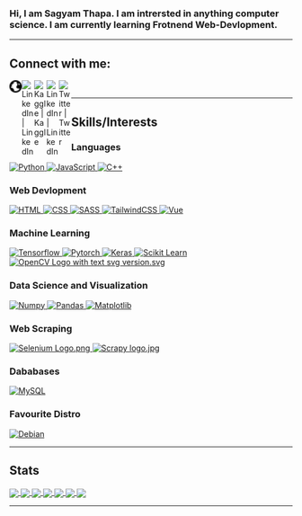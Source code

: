 ### Hi, I am Sagyam Thapa. I am intrersted in anything computer science. I am currently learning Frotnend Web-Devlopment. 
_____________________________________________________________________________________________________________________________________________

## Connect with me:

[<img align="left" alt="Sagyam.com" width="22px" src="https://raw.githubusercontent.com/iconic/open-iconic/master/svg/globe.svg" />][website]
[<img align="left" alt="LinkedIn | LinkedIn" width="22px" src="https://cdn.jsdelivr.net/npm/simple-icons@v3/icons/linkedin.svg" />][linkedin]
[<img align="left" alt="Kaggle | Kaggle" width="22px" src="https://cdn.jsdelivr.net/npm/simple-icons@v3/icons/kaggle.svg" />][kaggle]
[<img align="left" alt="LinkedIn | LinkedIn" width="22px" src="https://cdn.jsdelivr.net/npm/simple-icons@3.3.0/icons/jupyter.svg" />][jovian ml]
[<img align="left" alt="Twitter | Twitter" width="22px" src="https://cdn.jsdelivr.net/npm/simple-icons@v3/icons/twitter.svg" />][twitter]
<br>
________________________________________________________________________________________________________________________________________________

## Skills/Interests

### Languages

<a href="https://www.python.org/">
  <img
    alt="Python"
    height="80"
    width="80"
    src="https://devicons.github.io/devicon/devicon.git/icons/python/python-original.svg" />
</a>
<a href="https://www.javascript.com/">
  <img
    alt="JavaScript"
    height="80"
    width="80"
    src="https://devicons.github.io/devicon/devicon.git/icons/javascript/javascript-original.svg" />
</a>

<a href="http://www.cplusplus.org/">
  <img
    alt="C++"
    height="80"
    width="80"
    src="https://upload.wikimedia.org/wikipedia/commons/1/18/ISO_C%2B%2B_Logo.svg" />
</a>

### Web Devlopment

<a href="https://devdocs.io/#/html/">
  <img
    alt="HTML"
    height="80"
    width="80"
    src="https://upload.wikimedia.org/wikipedia/commons/thumb/6/61/HTML5_logo_and_wordmark.svg/240px-HTML5_logo_and_wordmark.svg.png">
</a>
  
<a href="https://devdocs.io/#/css/">
  <img
    alt="CSS"
    height="80"
    width="60"
    src="https://upload.wikimedia.org/wikipedia/commons/thumb/d/d5/CSS3_logo_and_wordmark.svg/340px-CSS3_logo_and_wordmark.svg.png">
</a>
  
<a href="https://sass-lang.com/">
  <img
    alt="SASS"
    height="80"
    width="100"
    src="https://upload.wikimedia.org/wikipedia/commons/thumb/9/96/Sass_Logo_Color.svg/320px-Sass_Logo_Color.svg.png">
</a>

<a href="https://tailwindcss.com/">
  <img
    alt="TailwindCSS"
    height="80"
    width="240"
  src="https://camo.githubusercontent.com/87d7034892fd41dc88f3606bb44b853f87cd2c51/68747470733a2f2f7265666163746f72696e6775692e6e7963332e63646e2e6469676974616c6f6365616e7370616365732e636f6d2f7461696c77696e642d6c6f676f2e737667">
</a>
  
<a href="https://vuejs.org">
  <img
    alt="Vue"
    height="80"
    width="100"
    src="https://upload.wikimedia.org/wikipedia/commons/thumb/9/95/Vue.js_Logo_2.svg/277px-Vue.js_Logo_2.svg.png">
</a>

### Machine Learning

<a href="https://tensorflow.org/">
  <img
    alt="Tensorflow"
    height="80"
    width="80"
    src="https://upload.wikimedia.org/wikipedia/commons/2/2d/Tensorflow_logo.svg" />
</a>

<a href="https://pytorch.org/">
  <img
    alt="Pytorch"
    height="80"
    width="240"
    src="https://raw.githubusercontent.com/pytorch/pytorch/c68a99bd616556872f74775ba11f1d28339dc297/docs/source/_static/img/pytorch-logo-dark.svg">
</a>
  
<a href="https://keras.io/">
  <img
    alt="Keras"
    height="80"
    width="80"
    src="https://upload.wikimedia.org/wikipedia/commons/a/ae/Keras_logo.svg">
</a>
  
<a href="https://scikit-learn.org/">
  <img
    alt="Scikit Learn"
    height="80"
    width="80"
    src="https://raw.githubusercontent.com/valohai/ml-logos/5127528b5baadb77a6ea4b999a47b4e86bf0f98b/scikit-learn.svg">
</a>

<a href="https://opencv.org/">
  <img src="https://upload.wikimedia.org/wikipedia/commons/3/32/OpenCV_Logo_with_text_svg_version.svg"
       alt="OpenCV Logo with text svg version.svg"
       height="80"
       width="80">
</a>
                                                                                                                      
### Data Science and Visualization

<a href="https://numpy.org/">
   <img
    alt="Numpy"
    height="80"
    width="80"
    src="https://raw.githubusercontent.com/valohai/ml-logos/5127528b5baadb77a6ea4b999a47b4e86bf0f98b/numpy-logo.svg">
</a>                                                                                                                

<a href="https://pandas.io/">
  <img
    alt="Pandas"
    height="80"
    width="120"
    src="https://raw.githubusercontent.com/valohai/ml-logos/5127528b5baadb77a6ea4b999a47b4e86bf0f98b/pandas.svg">
</a>
  
<a href="https://matplotlib.org/">
  <img
    alt="Matplotlib"
    height="80"
    width="240"
    src="https://raw.githubusercontent.com/valohai/ml-logos/5127528b5baadb77a6ea4b999a47b4e86bf0f98b/matplotlib.svg">
</a>

### Web Scraping

<a href="https://www.selenium.dev/">
  <img src="https://upload.wikimedia.org/wikipedia/commons/thumb/d/d5/Selenium_Logo.png/1200px-Selenium_Logo.png"
       alt="Selenium Logo.png"
       height="80"
      width="80">
</a>

<a href="https://scrapy.org/">
  <img src="https://upload.wikimedia.org/wikipedia/commons/b/b4/Scrapy_logo.jpg"
       alt="Scrapy logo.jpg"
       height="80"
       width="240">
</a>

### Dababases

<a href="https://www.mysql.com/">
  <img
    alt="MySQL"
    height="80"
    width="80"
    src="https://devicons.github.io/devicon/devicon.git/icons/mysql/mysql-original.svg" />
</a>

### Favourite Distro

<a href="https://www.debian.org/">
  <img 
    alt="Debian"
    height="80"
    width="80"
    src="https://upload.wikimedia.org/wikipedia/commons/4/4a/Debian-OpenLogo.svg" />
</a>


____

## Stats

<a href="https://wakatime.com/@Sagyam">
  <img align="center" src="https://github-readme-stats-indol-seven.vercel.app/api/wakatime?username=Sagyam">
</a>

<a href="https://github-readme-stats.sagyam.vercel.app/api?username=Sagyam&include_all_commits=true&show_icons=true">
  <img align="center" src="https://github-readme-stats.sagyam.vercel.app/api?username=Sagyam&hide=contribs,prs,issues&include_all_commits=true&show_icons=true">
</a>

<a href="https://github-readme-stats-indol-seven.vercel.app/api/top-langs/?username=Sagyam&langs_count=8">
  <img align="center" src="https://github-readme-stats-indol-seven.vercel.app/api/top-langs/?username=Sagyam&langs_count=5">
</a>

<a href="https://github.com/Sagyam/Frontend-Mini-Projects">
  <img align="center" src="github-readme-stats-indol-seven.vercel.app/api/pin/?username=Sagyam&repo=Frontend-Mini-Projects&layout=compact">
</a>

<a href="https://github.com/Sagyam/Eye-Catching-Landing-Pages">
  <img align="center" src="github-readme-stats-indol-seven.vercel.app/api/pin/?username=Sagyam&repo=Eye-Catching-Landing-Pages&layout=compact">
      
<a href="https://github.com/Sagyam/Delicious-Meals">
  <img align="center" src="github-readme-stats-indol-seven.vercel.app/api/pin/?username=Sagyam&repo=Delicious-Meals&layout=compact">
</a>
  
<a href="https://github.com/Sagyam/Loruki-Website">
  <img align="center" src="github-readme-stats-indol-seven.vercel.app/api/pin/?username=Sagyam&repo=Loruki-Website&layout=compact">
</a>


____
[website]: https://sagyamthapa.me
[linkedin]: https://www.linkedin.com/in/sagyam-thapa-b56586178/
[kaggle]: https://www.kaggle.com/sagyamthapa
[jovian ml]: https://jovian.ml/sagyamthapa32
[twitter]: https://twitter.com/sagyam21
